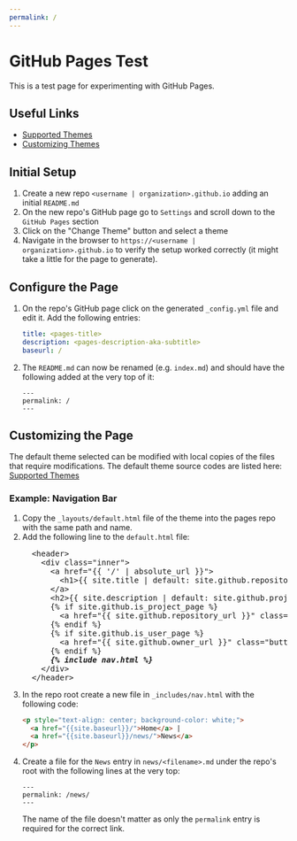 ```yaml
---
permalink: /
---
```


# GitHub Pages Test

This is a test page for experimenting with GitHub Pages.

## Useful Links

* [Supported Themes](https://pages.github.com/themes/)
* [Customizing Themes](https://docs.github.com/en/github/working-with-github-pages/adding-a-theme-to-your-github-pages-site-using-jekyll#customizing-your-jekyll-themes-html-layout)

## Initial Setup

1. Create a new repo `<username | organization>.github.io` adding an initial `README.md`
2. On the new repo's GitHub page go to `Settings` and scroll down to the `GitHub Pages` section
3. Click on the "Change Theme" button and select a theme
4. Navigate in the browser to `https://<username | organization>.github.io` to verify the setup worked correctly (it might take a little for the page to generate).

## Configure the Page

1. On the repo's GitHub page click on the generated `_config.yml` file and edit it.
   Add the following entries:
   
   ```yml
   title: <pages-title>
   description: <pages-description-aka-subtitle>
   baseurl: /
   ```
2. The `README.md` can now be renamed (e.g. `index.md`) and should have the following added at the very top of it:
   ```
   ---
   permalink: /
   ---
   ```
   
## Customizing the Page

The default theme selected can be modified with local copies of the files that require modifications.
The default theme source codes are listed here: [Supported Themes](https://pages.github.com/themes/)

### Example: Navigation Bar

1. Copy the `_layouts/default.html` file of the theme into the pages repo with the same path and name.
2. Add the following line to the `default.html` file:
   <pre>
     &lt;header&gt;
       &lt;div class=&quot;inner&quot;&gt;
         &lt;a href=&quot;{{ '/' | absolute_url }}&quot;&gt;
           &lt;h1&gt;{{ site.title | default: site.github.repository_name }}&lt;/h1&gt;
         &lt;/a&gt;
         &lt;h2&gt;{{ site.description | default: site.github.project_tagline }}&lt;/h2&gt;
         {% if site.github.is_project_page %}
           &lt;a href=&quot;{{ site.github.repository_url }}&quot; class=&quot;button&quot;&gt;&lt;small&gt;View project on&lt;/small&gt; GitHub&lt;/a&gt;
         {% endif %}
         {% if site.github.is_user_page %}
           &lt;a href=&quot;{{ site.github.owner_url }}&quot; class=&quot;button&quot;&gt;&lt;small&gt;Follow me on&lt;/small&gt; GitHub&lt;/a&gt;
         {% endif %}
         <b><i>{% include nav.html %}</i></b>
       &lt;/div&gt;
     &lt;/header&gt;
   </pre>
3. In the repo root create a new file in `_includes/nav.html` with the following code:
   ```html
   <p style="text-align: center; background-color: white;">
     <a href="{{site.baseurl}}/">Home</a> |
     <a href="{{site.baseurl}}/news/">News</a>
   </p>
   ```
4. Create a file for the `News` entry in `news/<filename>.md` under the repo's root with the following lines at the very top:
   ```
   ---
   permalink: /news/
   ---
   ```
   The name of the file doesn't matter as only the `permalink` entry is required for the correct link.
